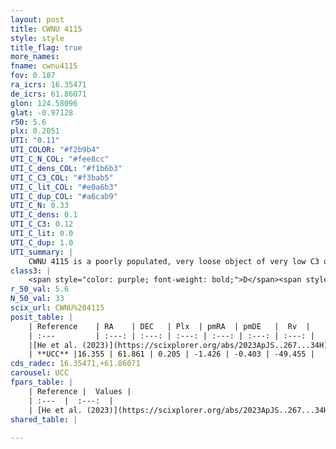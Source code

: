 ```yaml
---
layout: post
title: CWNU 4115
style: style
title_flag: true
more_names: 
fname: cwnu4115
fov: 0.187
ra_icrs: 16.35471
de_icrs: 61.86071
glon: 124.58096
glat: -0.97128
r50: 5.6
plx: 0.2051
UTI: "0.11"
UTI_COLOR: "#f2b9b4"
UTI_C_N_COL: "#fee8cc"
UTI_C_dens_COL: "#f1b6b3"
UTI_C_C3_COL: "#f3bab5"
UTI_C_lit_COL: "#e0a6b3"
UTI_C_dup_COL: "#a6cab9"
UTI_C_N: 0.33
UTI_C_dens: 0.1
UTI_C_C3: 0.12
UTI_C_lit: 0.0
UTI_C_dup: 1.0
UTI_summary: |
    CWNU 4115 is a poorly populated, very loose object of very low C3 quality. It was recently reported in the literature.
class3: |
    <span style="color: purple; font-weight: bold;">D</span><span style="color: red; font-weight: bold;">C</span>
r_50_val: 5.6
N_50_val: 33
scix_url: CWNU%204115
posit_table: |
    | Reference    | RA    | DEC   | Plx  | pmRA  | pmDE   |  Rv  |
    | :---         | :---: | :---: | :---: | :---: | :---: | :---: |
    |[He et al. (2023)](https://scixplorer.org/abs/2023ApJS..267...34H) | 16.42 | 61.872 | 0.208 | -1.419 | -0.408 | -49.46 |
    | **UCC** |16.355 | 61.861 | 0.205 | -1.426 | -0.403 | -49.455 | 
cds_radec: 16.35471,+61.86071
carousel: UCC
fpars_table: |
    | Reference |  Values |
    | :---  |  :---:  |
    | [He et al. (2023)](https://scixplorer.org/abs/2023ApJS..267...34H) | `A0=2.75, m-M=13.75, logA=8.0` |
shared_table: |
    
---
```

